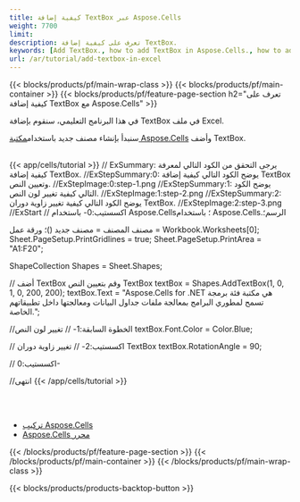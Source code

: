 ```yaml
---
title: كيفية إضافة TextBox عبر Aspose.Cells
weight: 7700
limit:
description: تعرف على كيفية إضافة TextBox.
keywords: [Add TextBox., how to add TextBox in Aspose.Cells., how to add TextBox using Aspose.Cells]
url: /ar/tutorial/add-textbox-in-excel
---
```

{{< blocks/products/pf/main-wrap-class >}}
{{< blocks/products/pf/main-container >}}
{{< blocks/products/pf/feature-page-section h2="تعرف على كيفية إضافة TextBox مع Aspose.Cells" >}}

<p>
في هذا البرنامج التعليمي، سنقوم بإضافة TextBox في ملف Excel.
</p>

<p>
 سنبدأ بإنشاء مصنف جديد باستخدام<a href="https://www.nuget.org/packages/Aspose.Cells">مكتبة Aspose.Cells</a> وأضف TextBox.
</p>

<br />
{{< app/cells/tutorial >}}
// ExSummary: يرجى التحقق من الكود التالي لمعرفة كيفية إضافة TextBox.
//ExStepSummary:0: يوضح الكود التالي كيفية إضافة TextBox وتعيين النص.
//ExStepImage:0:step-1.png
//ExStepSummary:1: يوضح الكود التالي كيفية تغيير لون النص.
//ExStepImage:1:step-2.png
//ExStepSummary:2: يوضح الكود التالي كيفية تغيير زاوية دوران TextBox.
//ExStepImage:2:step-3.png
//ExStart
// اكسستيب:0-
باستخدام Aspose.Cells؛
باستخدام Aspose.Cells.الرسم؛

مصنف المصنف = مصنف جديد ()؛
ورقة عمل = Workbook.Worksheets[0];
Sheet.PageSetup.PrintGridlines = true;
Sheet.PageSetup.PrintArea = "A1:F20";

ShapeCollection Shapes = Sheet.Shapes;

// أضف TextBox وقم بتعيين النص
TextBox textBox = Shapes.AddTextBox(1, 0, 1, 0, 200, 200);
textBox.Text = "Aspose.Cells for .NET هي مكتبة فئة برمجة تسمح لمطوري البرامج بمعالجة ملفات جداول البيانات ومعالجتها داخل تطبيقاتهم الخاصة.";

//الخطوة السابقة:1-
// تغيير لون النص
textBox.Font.Color = Color.Blue;

// اكسستيب:2-
// تغيير زاوية دوران TextBox
textBox.RotationAngle = 90;

// اكسستيب:0-

//انتهى
{{< /app/cells/tutorial >}}
<br />

<br />
<br />
<div class="code-sample">
    <ul class="link-list">
        <li class="link-item"><a href="https://docs.aspose.com/cells/net/installation/">تركيب Aspose.Cells</a></li>
        <li class="link-item"><a href="https://products.aspose.app/cells/editor/">Aspose.Cells محرر</a></li>
    </ul>
</div>

{{< /blocks/products/pf/feature-page-section >}}
{{< /blocks/products/pf/main-container >}}
{{< /blocks/products/pf/main-wrap-class >}}

{{< blocks/products/products-backtop-button >}}